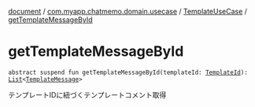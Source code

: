 [document](../../index.md) / [com.myapp.chatmemo.domain.usecase](../index.md) / [TemplateUseCase](index.md) / [getTemplateMessageById](./get-template-message-by-id.md)

# getTemplateMessageById

`abstract suspend fun getTemplateMessageById(templateId: `[`TemplateId`](../../com.myapp.chatmemo.domain.model.value/-template-id/index.md)`): `[`List`](https://kotlinlang.org/api/latest/jvm/stdlib/kotlin.collections/-list/index.html)`<`[`TemplateMessage`](../../com.myapp.chatmemo.domain.model.value/-template-message/index.md)`>`

テンプレートIDに紐づくテンプレートコメント取得


